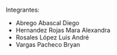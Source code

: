 Integrantes:
- Abrego Abascal Diego
- Hernandez Rojas Mara Alexandra
- Rosales López Luis André
- Vargas Pacheco Bryan

